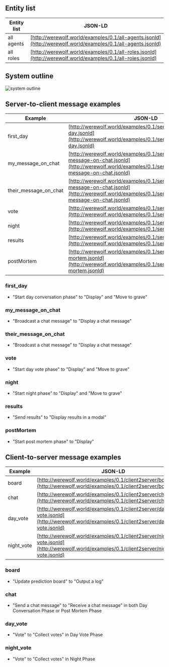 
## Entity list

|Entity list|JSON-LD|
---|---
|all agents|[http://werewolf.world/examples/0.1/all-agents.jsonld](http://werewolf.world/examples/0.1/all-agents.jsonld)|
|all roles|[http://werewolf.world/examples/0.1/all-roles.jsonld](http://werewolf.world/examples/0.1/all-roles.jsonld)|

## System outline

![system outline](http://werewolf.world/werewolf_system_outline.png)

## Server-to-client message examples

|Example|JSON-LD|
---|---
|first_day|[http://werewolf.world/examples/0.1/server2client/first-day.jsonld](http://werewolf.world/examples/0.1/server2client/first-day.jsonld)|
|my_message_on_chat|[http://werewolf.world/examples/0.1/server2client/my-message-on-chat.jsonld](http://werewolf.world/examples/0.1/server2client/my-message-on-chat.jsonld)|
|their_message_on_chat|[http://werewolf.world/examples/0.1/server2client/their-message-on-chat.jsonld](http://werewolf.world/examples/0.1/server2client/their-message-on-chat.jsonld)|
|vote|[http://werewolf.world/examples/0.1/server2client/vote.jsonld](http://werewolf.world/examples/0.1/server2client/vote.jsonld)|
|night|[http://werewolf.world/examples/0.1/server2client/night.jsonld](http://werewolf.world/examples/0.1/server2client/night.jsonld)|
|results|[http://werewolf.world/examples/0.1/server2client/results.jsonld](http://werewolf.world/examples/0.1/server2client/results.jsonld)|
|postMortem|[http://werewolf.world/examples/0.1/server2client/post-mortem.jsonld](http://werewolf.world/examples/0.1/server2client/post-mortem.jsonld)|

### first_day

* "Start day conversation phase" to "Display" and "Move to grave"

### my_message_on_chat

* "Broadcast a chat message" to "Display a chat message"

### their_message_on_chat

* "Broadcast a chat message" to "Display a chat message"

### vote

* "Start day vote phase" to "Display" and "Move to grave"

### night

* "Start night phase" to "Display" and "Move to grave"

### results

* "Send results" to "Display results in a modal"

### postMortem

* "Start post mortem phase" to "Display"

## Client-to-server message examples

|Example|JSON-LD|
---|---
|board|[http://werewolf.world/examples/0.1/client2server/board.jsonld](http://werewolf.world/examples/0.1/client2server/board.jsonld)|
|chat|[http://werewolf.world/examples/0.1/client2server/chat.jsonld](http://werewolf.world/examples/0.1/client2server/chat.jsonld)|
|day_vote|[http://werewolf.world/examples/0.1/client2server/day-vote.jsonld](http://werewolf.world/examples/0.1/client2server/day-vote.jsonld)|
|night_vote|[http://werewolf.world/examples/0.1/client2server/night-vote.jsonld](http://werewolf.world/examples/0.1/client2server/night-vote.jsonld)|

### board

* "Update prediction board" to "Output a log"

### chat

* "Send a chat message" to "Receive a chat message" in both Day Conversation Phase or Post Mortem Phase

### day_vote

* "Vote" to "Collect votes" in Day Vote Phase

### night_vote

* "Vote" to "Collect votes" in Night Phase


